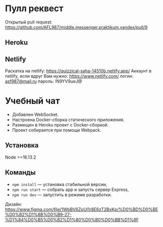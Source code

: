 # Пулл реквест
Открытый pull request: https://github.com/AFL987/middle.messenger.praktikum.yandex/pull/9

## Heroku


## Netlify
Раскатка на netlify: https://quizzical-saha-14510b.netlify.app/
Аккаунт в netlify, если вдруг Вам нужно:
https://www.netlify.com/
логин: asf987@mail.ru
пароль: !N9YV9ueJ@

# Учебный чат
- Добавлен WebSocket.
- Настроена Docker-сборка статического приложения.
- Размещен в Heroku проект с Docker-сборкой.
- Проект собирается при помощи Webpack.

## Установка

Node >=16.13.2

## Команды

- `npm install` — установка стабильной версии,
- `npm run start` — собрать app и запусть сервер Express,
- `npm run dev` — запустить в режиме разработки.


Дизайн: https://www.figma.com/file/1WbBV6ZpUl1r8E6zT2BxKp/%D0%BD%D0%BE%D0%B2%D1%8B%D0%B9-27-%D1%84%D0%B5%D0%B2%D1%80%D0%B0%D0%BB%D1%8F
